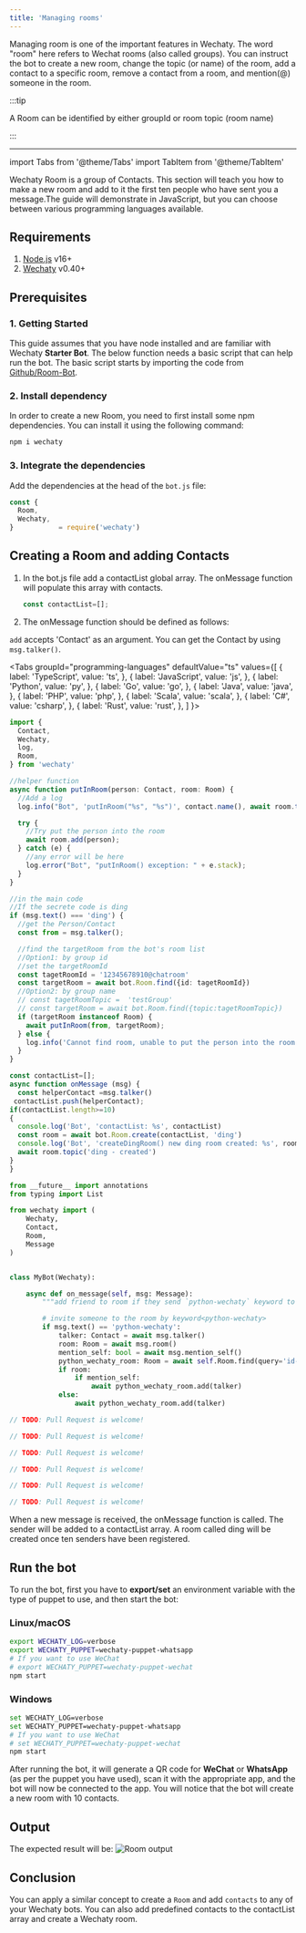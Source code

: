 ```yaml
---
title: 'Managing rooms'
---
```


Managing room is one of the important features in Wechaty. The word "room" here refers to Wechat rooms (also called groups).
You can instruct the bot to create a new room, change the topic (or name) of the room, add a contact to a specific room, remove a contact from a room, and mention(@) someone in the room.

:::tip

A Room can be identified by either groupId or room topic (room name)

:::

---
import Tabs from '@theme/Tabs'
import TabItem from '@theme/TabItem'

Wechaty Room is a group of Contacts. This section will teach you how to make a new room and add to it the first ten people who have sent you a message.The guide will demonstrate in JavaScript, but you can choose between various programming languages available.

## Requirements

1. [Node.js](https://nodejs.org/en/download) v16+
2. [Wechaty](https://www.npmjs.com/package/wechaty) v0.40+

## Prerequisites

### 1. Getting Started

This guide assumes that you have node installed and are familiar with Wechaty **Starter Bot**. The below function needs a basic script that can help run the bot. The basic script starts by importing the code from [Github/Room-Bot](https://github.com/wechaty/wechaty-getting-started/blob/main/examples/advanced/room-bot.js).

### 2. Install dependency

In order to create a new Room, you need to first install some npm dependencies. You can install it using the following command:

```sh
npm i wechaty
```

### 3. Integrate the dependencies

Add the dependencies at the head of the `bot.js` file:

```js
const { 
  Room,
  Wechaty, 
}           = require('wechaty')
```

## Creating a Room and adding Contacts

<ol>
<li> In the bot.js file add a contactList global array. The onMessage function will populate this array with contacts.

```js
const contactList=[];
```

</li>
<li> The onMessage function should be defined as follows:</li>
</ol>

`add` accepts 'Contact' as an argument. You can get the Contact by using `msg.talker()`.

<Tabs
  groupId="programming-languages"
  defaultValue="ts"
  values={[
    { label: 'TypeScript',  value: 'ts', },
    { label: 'JavaScript',  value: 'js', },
    { label: 'Python',      value: 'py', },
    { label: 'Go',          value: 'go', },
    { label: 'Java',        value: 'java', },
    { label: 'PHP',         value: 'php', },
    { label: 'Scala',       value: 'scala', },
    { label: 'C#',          value: 'csharp', },
    { label: 'Rust',        value: 'rust', },
  ]
}>

<TabItem value="ts">

```ts
import {
  Contact,
  Wechaty,
  log,
  Room,
} from 'wechaty'

//helper function
async function putInRoom(person: Contact, room: Room) {
  //Add a log
  log.info("Bot", 'putInRoom("%s", "%s")', contact.name(), await room.topic());

  try {
    //Try put the person into the room
    await room.add(person);
  } catch (e) {
    //any error will be here
    log.error("Bot", "putInRoom() exception: " + e.stack);
  }
}

//in the main code
//If the secrete code is ding
if (msg.text() === 'ding') {
  //get the Person/Contact
  const from = msg.talker();

  //find the targetRoom from the bot's room list
  //Option1: by group id
  //set the targetRoomId
  const tagetRoomId = '12345678910@chatroom'
  const targetRoom = await bot.Room.find({id: tagetRoomId})
  //Option2: by group name
  // const tagetRoomTopic =  'testGroup'
  // const targetRoom = await bot.Room.find({topic:tagetRoomTopic})
  if (targetRoom instanceof Room) {
    await putInRoom(from, targetRoom);
  } else {
    log.info('Cannot find room, unable to put the person into the room')
  }
}
```

</TabItem>
<TabItem value="js">

```js
const contactList=[];
async function onMessage (msg) {
  const helperContact =msg.talker()  
 contactList.push(helperContact);
if(contactList.length>=10)
{
  console.log('Bot', 'contactList: %s', contactList)
  const room = await bot.Room.create(contactList, 'ding')
  console.log('Bot', 'createDingRoom() new ding room created: %s', room)
  await room.topic('ding - created')
}
}
```

</TabItem>
<TabItem value="py">

```py
from __future__ import annotations
from typing import List

from wechaty import (
    Wechaty,
    Contact,
    Room,
    Message
)


class MyBot(Wechaty):

    async def on_message(self, msg: Message):
        """add friend to room if they send `python-wechaty` keyword to be"""

        # invite someone to the room by keyword<python-wechaty>
        if msg.text() == 'python-wechaty':
            talker: Contact = await msg.talker()
            room: Room = await msg.room()
            mention_self: bool = await msg.mention_self()
            python_wechaty_room: Room = await self.Room.find(query='id-of-your-room')
            if room:
                if mention_self:
                    await python_wechaty_room.add(talker)
            else:
                await python_wechaty_room.add(talker)
```

</TabItem>
<TabItem value="go">

```go
// TODO: Pull Request is welcome!
```

</TabItem>
<TabItem value="java">

```java
// TODO: Pull Request is welcome!
```

</TabItem>
<TabItem value="php">

```php
// TODO: Pull Request is welcome!
```

</TabItem>
<TabItem value="scala">

```scala
// TODO: Pull Request is welcome!
```

</TabItem>
<TabItem value="csharp">

```csharp
// TODO: Pull Request is welcome!
```

</TabItem>
<TabItem value="rust">

```rust
// TODO: Pull Request is welcome!
```

</TabItem>
</Tabs>


When a new message is received, the onMessage function is called. The sender will be added to a contactList array. A room called ding will be created once ten senders have been registered.

## Run the bot

To run the bot, first you have to **export/set** an environment variable with the type of puppet to use, and then start the bot:

### Linux/macOS

```bash
export WECHATY_LOG=verbose
export WECHATY_PUPPET=wechaty-puppet-whatsapp
# If you want to use WeChat
# export WECHATY_PUPPET=wechaty-puppet-wechat
npm start
```

### Windows

```bash
set WECHATY_LOG=verbose
set WECHATY_PUPPET=wechaty-puppet-whatsapp
# If you want to use WeChat
# set WECHATY_PUPPET=wechaty-puppet-wechat
npm start
```

After running the bot, it will generate a QR code for **WeChat** or **WhatsApp** (as per the puppet you have used), scan it with the appropriate app, and the bot will now be connected to the app. You will notice that the bot will create a new room with 10 contacts.

## Output

The expected result will be:
![Room output](../../static/img/howto/room/room.png)

## Conclusion

You can apply a similar concept to create a `Room` and add `contacts` to any of your Wechaty bots. You can also add predefined contacts to the contactList array and create a Wechaty room.
